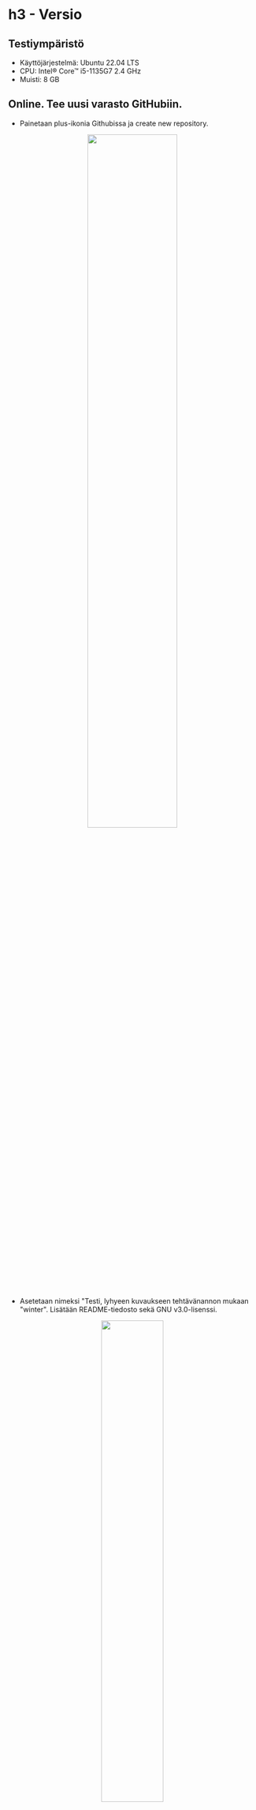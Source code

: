 # h3 - Versio

## Testiympäristö
- Käyttöjärjestelmä: Ubuntu 22.04 LTS
- CPU: Intel® Core™ i5-1135G7 2.4 GHz
- Muisti: 8 GB

## Online. Tee uusi varasto GitHubiin.
- Painetaan plus-ikonia Githubissa ja create new repository.
<p align="center">
<img src="https://github.com/WindoCode/PalvelintenHallinta/assets/110290723/3baa390f-5ed7-4a97-94c3-b82f50baf6f1" width=60% height=60%>
</p>

- Asetetaan nimeksi "Testi, lyhyeen kuvaukseen tehtävänannon mukaan "winter". Lisätään README-tiedosto sekä GNU v3.0-lisenssi.
<p align="center">
<img src="https://github.com/WindoCode/PalvelintenHallinta/assets/110290723/f976bdee-df33-4714-94f6-59f117a6c43e" width=50% height=50%>
</p>

### Lopputulos: Saimme tehtyä tehtävänannon mukaisen varaston!
<p align="center">
<img src="https://github.com/WindoCode/PalvelintenHallinta/assets/110290723/4d3c37ba-05dc-446b-8873-4f84e640f614" width=50% height=50%>
</p>

## b) Dolly. Kloonaa edellisessä kohdassa tehty uusi varasto itsellesi, tee muutoksia, puske ne palvelimelle, ja näytä, että ne ilmestyvät weppiliittymään.
- Luon ensiksi ssh-avainparin omalla tietokoneella, jonka jälkeen yhdistän sen GitHubiin, tämän jälkeen kloonaamme, muokkaamme ja puskemme muutokset GitHubiin.

### SSH-avainparin luominen

-Ensiksi tarvitsemme päivitykset koneelle sekä git:in, jos sitä ei ole.:

```
$ sudo apt update
$ sudo apt-get install git
```

- Tämän jälkeen luomme uuden SSH-avainparin:
```
$ ssh-keygen
```
- Testikäytössä en lisää avaimelle passphrase:a. Jos käytät ssh-avainta tuotannossa, tämän lisääminen on välttämätöntä.

<p align="center">
<img src="https://github.com/WindoCode/PalvelintenHallinta/assets/110290723/2443f67c-92a7-484d-9bc7-41cf7d98a811" width=50% height=50%>
</p>

- Logissa ilmoitetaan avaimen lokaatioksi `/home/valtteri/.ssh/id_rsa.pub`. Kopioidaan kyseinen avain ja lisätään se GitHubiin.
```
$ cd /home/valtteri/.ssh/
$ nano id_rsa.pub
$ cat ~/.ssh/id_rsa.pub
```
![image](https://github.com/WindoCode/PalvelintenHallinta/assets/110290723/692d5719-3da9-46b7-b774-b9978f90bf59)

- Kopioidaan id_rsa.pub-julkinen avain ja liitetään se GitHubiin.
- Avataan GitHub -> Settings -> SSH and GPG-keys -> Add a SSH-key
- Liitetään tiedot ja annetaan githubissa kuvaava nimi avaimelle. 2FA pyytää vielä varmistamaan puhelimella muutoksen.

![image](https://github.com/WindoCode/PalvelintenHallinta/assets/110290723/6a8c4e50-ba45-402f-942a-63fac451511f)

- Seuraavaksi kloonataan uusi varasto. `$ git clone git@github.com:WindoCode/Testi.git`.
- Siirrytään koneella repoon: `$ cd .ssh/Testi`.
- Lisätään tekstitiedosto: tärkeä.md, sisällytetään tekstiä testin vuoksi.
- Git pyytää meidän tietoja, annetaan ne muutoksen yhteydessä: 
```
$ git config --global user.email "valtteribaus@gmail.com
$ git config --global user.name "Valtteri Heinonen"
$ git commit
```
- Commit-komento avasi kommenttitiedoston, johon lisäämme kommentin: "Add important information related this project.".

```
$ git push
```

![image](https://github.com/WindoCode/PalvelintenHallinta/assets/110290723/897f818e-3f45-43c6-b8da-4f04eb2ff30f)

#### Lopputulos: Tiedosto on syntynyt uuteen varastoon GitHubissa!

![image](https://github.com/WindoCode/PalvelintenHallinta/assets/110290723/332d8b2b-17d1-494d-9592-6ec0be312408)

## c) Doh! Tee tyhmä muutos gittiin. Tuhoa huonot muutokset.
- Lisäämme git-varastoon "henkilötietoja", jotka eivät saa olla osana repoa.
```
$ nano user_data
$ git add .
$ ls (Tiedosto on luotu repositioon "user_data")
$ git reset --hard
$ ls
```
- Lopputulos: Saimme poistettua henkilötiedot. (huh)
![image](https://github.com/WindoCode/PalvelintenHallinta/assets/110290723/4ac3a341-8ab2-499d-a4ea-d0409e6e02f2)
## d) Tukki. Tarkastele ja selitä varastosi lokia. 
- Pääsemme logiin käsiksi komennolla: `git log --patch`
- Ensimmäisenä saamme tiedon viimeisimmästä muutoksesta, Saamme tiedon kuka sen teki ja milloin (Minä, Perjantai, 00:22). Seuraavaksi meille esitetään kommentti, jonka varaston muokkaaja on lisännyt, tässä tapauksella 'Add important information related this project'
- Toiseksi saamme tiedon reposition luomisesta. Tämän teki minun Github-käyttäjä. (Torstai,23:16)
- `diff --git "a/t\303\244rke\303\244.md" "b/t\303\244rke\303\244.md"` Kertoo, että uusi tiedosto lisätään repoon.
- `new file mode 100644`, nopean googlauksen perusteella kertoo, että kyseessä on tiedostolle muokatavvat tiedosto-oikeudet, tässä tapauksessa normaalit oikeudet. 

![image](https://github.com/WindoCode/PalvelintenHallinta/assets/110290723/3c9944d7-ac35-4ca0-9dcb-ea743b1890b5)


## Lähteet

- Tero Karvinen - [Tehtävänanto](https://terokarvinen.com/2023/configuration-management-2023-autumn/#h3-versio).
- Git, tiedoston-oikeus - [new file mode 100644](https://git-scm.com/book/sv/v2/Git-Internals-Git-Objects).

